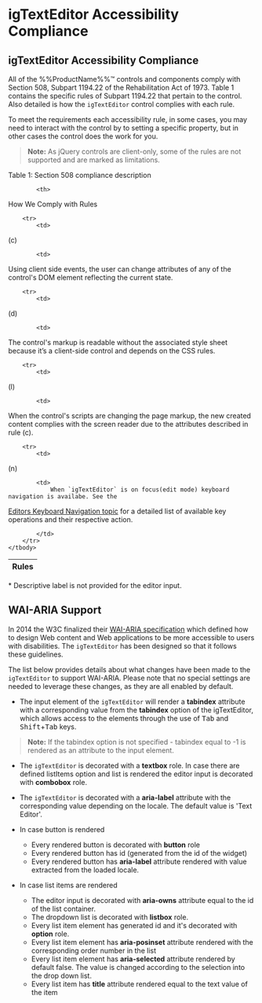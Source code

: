 <!--
|metadata|
{
    "fileName": "igtexteditor-accessibility-compliance",
    "controlName": "igEditors",
    "tags": ["Editing","Section 508"]
}
|metadata|
-->

# igTextEditor Accessibility Compliance

## igTextEditor Accessibility Compliance
All of the %%ProductName%%™ controls and components comply with Section 508, Subpart 1194.22 of the Rehabilitation Act of 1973. Table 1 contains the specific rules of Subpart 1194.22 that pertain to the control. Also detailed is how the `igTextEditor` control complies with each rule.

To meet the requirements each accessibility rule, in some cases, you may need to interact with the control by to setting a specific property, but in other cases the control does the work for you.

>**Note:** As jQuery controls are client-only, some of the rules are not supported and are marked as limitations.

Table 1: Section 508 compliance description

<table class="table">
	<thead>
		<tr>
            <th>
Rules
			</th>

            <th>
How We Comply with Rules
			</th>
        </tr>
	</thead>
	<tbody>
        

        <tr>
            <td>
(c)
			</td>

            <td>
Using client side events, the user can change attributes of any of the control's DOM element reflecting the current state.
			</td>
        </tr>

        <tr>
            <td>
(d)
			</td>

            <td>
The control's markup is readable without the associated style sheet because it’s a client-side control and depends on the CSS rules.
			</td>
        </tr>

        <tr>
            <td>
(l)
			</td>

            <td>
When the control's scripts are changing the page markup, the new created content complies with the screen reader due to the attributes described in rule (c).
			</td>
        </tr>

        <tr>
            <td>
(n)
			</td>

            <td>
                When `igTextEditor` is on focus(edit mode) keyboard navigation is availabe. See the
[Editors Keyboard Navigation topic](igtexteditor-Keyboard-Navigation.html) for a detailed list of available key operations and their respective action.

            </td>
        </tr>
    </tbody>
</table>

\* Descriptive label is not provided for the editor input.

## <a id="wai-aria"></a> WAI-ARIA Support

In 2014 the W3C finalized their [WAI-ARIA specification](http://www.w3.org/TR/wai-aria/) which defined how to design Web content and Web applications to be more accessible to users with disabilities. The `igTextEditor` has been designed so that it follows these guidelines.

The list below provides details about what changes have been made to the `igTextEditor` to support WAI-ARIA. Please note that no special settings are  needed to leverage these changes, as they are all enabled by default.

- The input element of the `igTextEditor` will render a <b>tabindex</b> attribute with a corresponding value from the <b>tabindex</b> option of the igTextEditor, which allows access to the elements through the use of <kbd>Tab</kbd> and <kbd>Shift</kbd>+<kbd>Tab</kbd> keys.

>**Note:** If the tabindex option is not specified - tabindex equal to -1 is rendered as an attribute to the input element.

- The `igTextEditor` is decorated with a <b>textbox</b> role. In case there are defined listItems option and list is rendered the editor input is decorated with <b>combobox</b> role.

- The `igTextEditor` is decorated with a <b>aria-label</b> attribute with the corresponding value depending on the locale. The default value is 'Text Editor'. 

- In case button is rendered

    - Every rendered button is decorated with <b>button</b> role
    - Every rendered button has id (generated from the id of the widget) 
    - Every rendered button has <b>aria-label</b> attribute rendered with value extracted from the loaded locale.


- In case list items are rendered

    - The editor input is decorated with <b>aria-owns</b> attribute equal to the id of the list container. 
    - The dropdown list is decorated with <b>listbox</b> role.
    - Every list item element has generated id and it's decorated with <b>option</b> role.
    - Every list item element has <b>aria-posinset</b> attribute rendered with the corresponding order number in the list
    - Every list item element has <b>aria-selected</b> attribute rendered by default false. The value is changed according to the selection into the drop down list.
    - Every list item has <b>title</b> attribute rendered equal to the text value of the item


 
